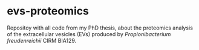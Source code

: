 # evs-proteomics

Repositoy with all code from my PhD thesis, about the proteomics analysis of the extracellular vesicles (EVs) produced by <i>Propionibacterium freudenreichii</i> CIRM BIA129.
